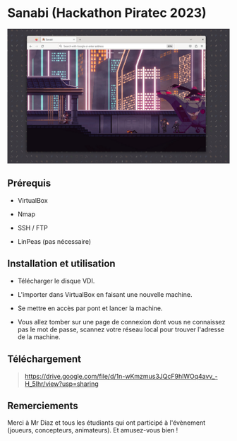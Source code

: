 # Sanabi (Hackathon Piratec 2023)
![machine screen](https://github.com/miyazakigawd/Sanabi/blob/main/screenshot.PNG)

## Prérequis
- VirtualBox
* Nmap
- SSH / FTP
+ LinPeas (pas nécessaire)

## Installation et utilisation
- Télécharger le disque VDI.
* L'importer dans VirtualBox en faisant une nouvelle machine.
+ Se mettre en accès par pont et lancer la machine.
* Vous allez tomber sur une page de connexion dont vous ne connaissez pas le mot de passe, scannez votre réseau local pour trouver l'adresse de la machine.

## Téléchargement
> https://drive.google.com/file/d/1n-wKmzmus3JQcF9hlWOq4avv_-H_5Ihr/view?usp=sharing

## Remerciements
Merci à Mr Diaz et tous les étudiants qui ont participé à l'évènement (joueurs, concepteurs, animateurs).
Et amusez-vous bien !
